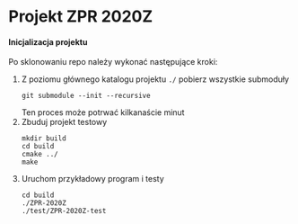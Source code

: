 # Projekt ZPR 2020Z

#### Inicjalizacja projektu
Po sklonowaniu repo należy wykonać następujące kroki:
1. Z poziomu głównego katalogu projektu `./` pobierz wszystkie submoduły
   ```
   git submodule --init --recursive
   ```
   Ten proces może potrwać kilkanaście minut
2. Zbuduj projekt testowy
   ```
   mkdir build
   cd build
   cmake ../
   make 
   ```
3. Uruchom przykładowy program i testy
   ```
   cd build
   ./ZPR-2020Z
   ./test/ZPR-2020Z-test
   ```